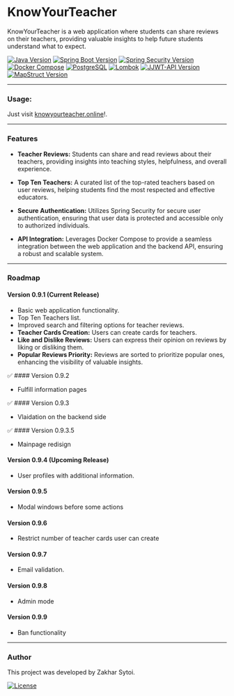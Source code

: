 # KnowYourTeacher

KnowYourTeacher is a web application where students can share reviews on their teachers, providing valuable insights to help future students understand what to expect.

[![Java Version](https://img.shields.io/badge/Java-17-blue)](#)
[![Spring Boot Version](https://img.shields.io/badge/Spring%20Boot-3.2.0-brightgreen)](#)
[![Spring Security Version](https://img.shields.io/badge/Spring%20Security-6.2.0-orange)](#)
[![Docker Compose](https://img.shields.io/badge/Docker%20Compose-supported-blue)](#)
[![PostgreSQL](https://img.shields.io/badge/PostgreSQL-supported-blue)](#)
[![Lombok](https://img.shields.io/badge/Lombok-1.18.20-blueviolet)](#)
[![JJWT-API Version](https://img.shields.io/badge/JJWT--API-0.12.3-green)](#)
[![MapStruct Version](https://img.shields.io/badge/MapStruct-1.5.5-red)](#)

---

### Usage:
Just visit <a href="https://knowyourteacher.online/">knowyourteacher.online</a>!.

---

### Features

- **Teacher Reviews:** Students can share and read reviews about their teachers, providing insights into teaching styles, helpfulness, and overall experience.
  
- **Top Ten Teachers:** A curated list of the top-rated teachers based on user reviews, helping students find the most respected and effective educators.

- **Secure Authentication:** Utilizes Spring Security for secure user authentication, ensuring that user data is protected and accessible only to authorized individuals.

- **API Integration:** Leverages Docker Compose to provide a seamless integration between the web application and the backend API, ensuring a robust and scalable system.

---

### Roadmap

#### Version 0.9.1 (Current Release)
- Basic web application functionality.
- Top Ten Teachers list.
- Improved search and filtering options for teacher reviews.
- **Teacher Cards Creation:** Users can create cards for teachers.
- **Like and Dislike Reviews:** Users can express their opinion on reviews by liking or disliking them.
- **Popular Reviews Priority:** Reviews are sorted to prioritize popular ones, enhancing the visibility of valuable insights.

✅ #### Version 0.9.2
- Fulfill information pages
 
✅ #### Version 0.9.3 
- Vlaidation on the backend side
  
✅ #### Version 0.9.3.5 
- Mainpage redisign 

#### Version 0.9.4 (Upcoming Release)
- User profiles with additional information.

#### Version 0.9.5 
- Modal windows before some actions

#### Version 0.9.6 
- Restrict number of teacher cards user can create

#### Version 0.9.7 
- Email validation.

#### Version 0.9.8 
- Admin mode
  
#### Version 0.9.9 
- Ban functionality


---

### Author

This project was developed by Zakhar Sytoi.

[![License](https://img.shields.io/badge/License-Creative_Commons_Licenses-blue.svg)](LICENSE)
